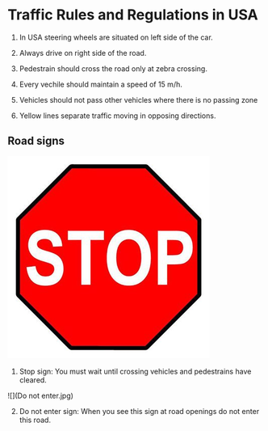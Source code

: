 # Traffic Rules and Regulations in USA

1. In USA steering wheels are situated on left side of the car.

2. Always drive on right side of the road.

3. Pedestrain should cross the road only at zebra crossing.

4. Every vechile should maintain a speed of 15 m/h.

5. Vehicles should not pass other vehicles where there is no passing zone

6. Yellow lines separate traffic moving in opposing directions.

## Road signs

![](stop.jpg)

1. Stop sign: You must wait until crossing vehicles and pedestrains have cleared.

![](Do not enter.jpg)

2. Do not enter sign: When you see this sign at road openings do not enter this road.
